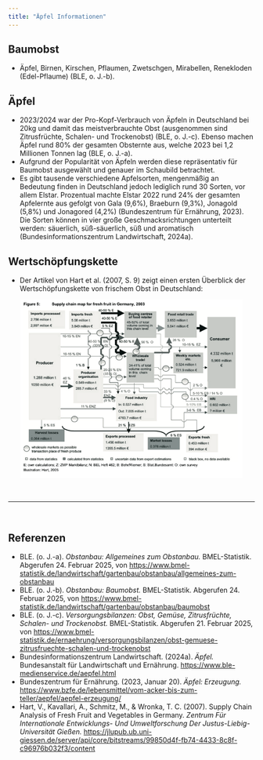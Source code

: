 ```yaml
---
title: "Äpfel Informationen"
---
```


## Baumobst
- Äpfel, Birnen, Kirschen, Pflaumen, Zwetschgen, Mirabellen, Renekloden (Edel-Pflaume) (BLE, o. J.-b).

## Äpfel
- 2023/2024 war der Pro-Kopf-Verbrauch von Äpfeln in Deutschland bei 20kg und damit das meistverbrauchte Obst (ausgenommen sind Zitrusfrüchte, Schalen- und Trockenobst) (BLE, o. J.-c). Ebenso machen Äpfel rund 80% der gesamten Obsternte aus, welche 2023 bei 1,2 Millionen Tonnen lag (BLE, o. J.-a).
- Aufgrund der Popularität von Äpfeln werden diese repräsentativ für Baumobst ausgewählt und genauer im Schaubild betrachtet. 
- Es gibt tausende verschiedene Apfelsorten, mengenmäßig an Bedeutung finden in Deutschland jedoch lediglich rund 30 Sorten, vor allem Elstar. Prozentual machte Elstar 2022 rund 24% der gesamten Apfelernte aus gefolgt von Gala (9,6%), Braeburn (9,3%), Jonagold (5,8%) und Jonagored (4,2%) (Bundeszentrum für Ernährung, 2023). Die Sorten können in vier große Geschmacksrichtungen unterteilt werden: säuerlich, süß-säuerlich, süß und aromatisch (Bundesinformationszentrum Landwirtschaft, 2024a).

## Wertschöpfungskette
- Der Artikel von Hart et al. (2007, S. 9) zeigt einen ersten Überblick der Wertschöpfungskette von frischem Obst in Deutschland:

<p align="center">
  <img src="Aepfel-Wertschoepfungskette.png" alt="Wertschöfpungskette von frischem Obst in Deutschland" style="width:90%;">
</p>

<br>

---

<br> 

## Referenzen
- BLE. (o. J.-a). *Obstanbau: Allgemeines zum Obstanbau.* BMEL-Statistik. Abgerufen 24. Februar 2025, von <https://www.bmel-statistik.de/landwirtschaft/gartenbau/obstanbau/allgemeines-zum-obstanbau>
- BLE. (o. J.-b). *Obstanbau: Baumobst.* BMEL-Statistik. Abgerufen 24. Februar 2025, von <https://www.bmel-statistik.de/landwirtschaft/gartenbau/obstanbau/baumobst>
- BLE. (o. J.-c). *Versorgungsbilanzen: Obst, Gemüse, Zitrusfrüchte, Schalen- und Trockenobst.* BMEL-Statistik. Abgerufen 21. Februar 2025, von <https://www.bmel-statistik.de/ernaehrung/versorgungsbilanzen/obst-gemuese-zitrusfruechte-schalen-und-trockenobst>
- Bundesinformationszentrum Landwirtschaft. (2024a). *Äpfel.* Bundesanstalt für Landwirtschaft und Ernährung. <https://www.ble-medienservice.de/aepfel.html>
- Bundeszentrum für Ernährung. (2023, Januar 20). *Äpfel: Erzeugung.* <https://www.bzfe.de/lebensmittel/vom-acker-bis-zum-teller/aepfel/aepfel-erzeugung/>
- Hart, V., Kavallari, A., Schmitz, M., & Wronka, T. C. (2007). Supply Chain Analysis of Fresh Fruit and Vegetables in Germany. *Zentrum Für Internationale Entwicklungs- Und Umweltforschung Der Justus-Liebig-Universität Gießen.* <https://jlupub.ub.uni-giessen.de/server/api/core/bitstreams/99850d4f-fb74-4433-8c8f-c96976b032f3/content>


